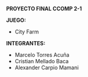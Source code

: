 **PROYECTO FINAL CCOMP 2-1**

**JUEGO:**
  * City Farm

**INTEGRANTES:** 

  * Marcelo Torres Acuña
  * Cristian Mellado Baca 
  * Alexander Carpio Mamani
